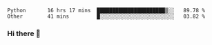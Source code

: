 <!--START_SECTION:waka-->

```text
Python       16 hrs 17 mins  ██████████████████████▒░░   89.78 %
Other        41 mins         █░░░░░░░░░░░░░░░░░░░░░░░░   03.82 %
```

<!--END_SECTION:waka-->

### Hi there 👋

<!--
**DnC275/DnC275** is a ✨ _special_ ✨ repository because its `README.md` (this file) appears on your GitHub profile.

Here are some ideas to get you started:

- 🔭 I’m currently working on ...
- 🌱 I’m currently learning ...
- 👯 I’m looking to collaborate on ...
- 🤔 I’m looking for help with ...
- 💬 Ask me about ...
- 📫 How to reach me: ...
- 😄 Pronouns: ...
- ⚡ Fun fact: ...
-->
